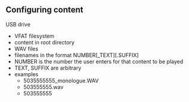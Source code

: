 ## Configuring content

USB drive
* VFAT filesystem
* content in root directory
* WAV files
* filenames in the format NUMBER[_TEXT][.SUFFIX]
 * NUMBER is the number the user enters for that content to be played
 * TEXT, SUFFIX are arbitrary
 * examples
   * 5035555555_monologue.WAV
   * 503555555.wav
   * 503555555
